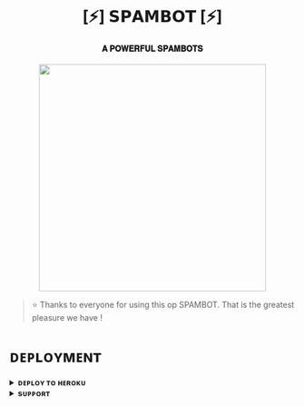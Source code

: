 <h1 align="center"><b>[⚡] 𝗦𝗣𝗔𝗠𝗕𝗢𝗧 [⚡]</b></h1>

<h4 align="center"> 𝐀 𝐏𝐎𝐖𝐄𝐑𝐅𝐔𝐋 𝐒𝐏𝐀𝐌𝐁𝐎𝐓𝐒</h4>

<p align="center"><a href="https://t.me/Visible_XD"><img src="https://telegra.ph/file/0b520f40be4bbca3835e2.jpg" width="400"></a></p>


> ⭐️ Thanks to everyone for using this op SPAMBOT. That is the greatest pleasure we have !


# ᴅᴇᴘʟᴏʏᴍᴇɴᴛ


<details>
<summary><b>ᴅᴇᴘʟᴏʏ ᴛᴏ ʜᴇʀᴏᴋᴜ</b></summary>
<br>

[![Deploy](https://www.herokucdn.com/deploy/button.svg)](https://dashboard.heroku.com/new?template=https://github.com/Visiblexd/VisibleXspam.-.git)

</details>


<details>
<summary><b>sᴜᴘᴘᴏʀᴛ</b></summary>
<br>

<a href="https://t.me/+xZRZGmOjx6lmNjM1"><img src="https://img.shields.io/badge/Join-Telegram%20Channel-red.svg?logo=Telegram"></a>

</details>
